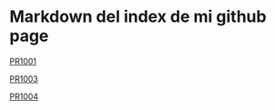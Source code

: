 # Markdown del index de mi github page

[PR1001](pr1001.md)

[PR1003](pr1003.md)

[PR1004](pr1004.md)
